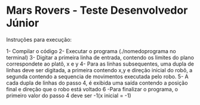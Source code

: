 # Mars Rovers - Teste Desenvolvedor Júnior

<p>Instruções para execução:</p>

1- Compilar o código
2- Executar o programa (./nomedoprograma no terminal)
3- Digitar a primeira linha de entrada, contendo os limites do plano correspondete ao platô, x e y
4- Para as linhas subsequentes, uma dupla de linhas deve ser digitada, a primeira contendo x,y e direção inicial do robô, a segunda contendo a sequencia de movimentos executada pelo robo.
5- A cada dupla de linhas do passo 4, é exibida uma saída contendo a posição final e direção que o robo está voltado
6 -Para finalizar o programa, o primeiro valor do passo 4 deve ser -1(x inicial = -1)
